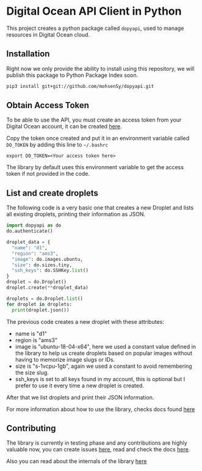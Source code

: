 # Digital Ocean API Client in Python

This project creates a python package called `dopyapi`, used to manage
resources in Digital Ocean cloud.

## Installation

Right now we only provide the ability to install using this repository,
we will publish this package to Python Package Index soon.

```bash
pip3 install git+git://github.com/mohsenSy/dopyapi.git
```

## Obtain Access Token
To be able to use the API, you must create an access token from
your Digital Ocean account, it can be created [here](https://cloud.digitalocean.com/account/api/tokens).

Copy the token once created and put it in an environment variable
called `DO_TOKEN` by adding this line to `~/.bashrc`

```
export DO_TOKEN=<Your access token here>
```

The library by default uses this environment variable to get the access
token if not provided in the code.

## List and create droplets

The following code is a very basic one that creates a new Droplet
and lists all existing droplets, printing their information as JSON.

```python
import dopyapi as do
do.authenticate()

droplet_data = {
  "name": "d1",
  "region": "ams3",
  "image": do.images.ubuntu,
  "size": do.sizes.tiny,
  "ssh_keys": do.SSHKey.list()
}
droplet = do.Droplet()
droplet.create(**droplet_data)

droplets = do.Droplet.list()
for droplet in droplets:
  print(droplet.json())
```

The previous code creates a new droplet with these attributes:
* name is "d1"
* region is "ams3"
* image is "ubuntu-18-04-x64", here we used a constant value defined
  in the library to help us create droplets  based on popular images
  without having to memorize image slugs or IDs.
* size is "s-1vcpu-1gb", again we used a constant to avoid remembering
  the size slug.
* ssh_keys is set to all keys found in my account, this is optional
  but I prefer to use it every time a new droplet is created.

After that we list droplets and print their JSON information.

For more information about how to use the library, checks docs
found [here]()

## Contributing
The library is currently in testing phase and any contributions are highly
valuable now, you can create issues [here](https://github.com/mohsenSy/dopyapi/issues/new),
read and check the docs [here](https://dopyapi.readthedocs.io/en/latest/).

Also you can read about the internals of the library [here](https://mohsensy.github.io/sysadmin/2020/05/17/python-library-to-access-digital-ocean-api.html)
